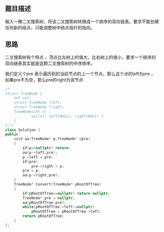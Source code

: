 ## 题目描述
输入一棵二叉搜索树，将该二叉搜索树转换成一个排序的双向链表。要求不能创建任何新的结点，只能调整树中结点指针的指向。

## 思路

二叉搜索树有个特点 ，顶点比左树上的值大，比右树上的值小，要求一个排序的双向链表其实就是这颗二叉搜索树的中序排序。

我们定义个pre 表示遍历到的当前节点的上一个节点。那么这个点的left为pre ，如果pre不为空，那么pre的right为该节点

```c++
/*
struct TreeNode {
	int val;
	struct TreeNode *left;
	struct TreeNode *right;
	TreeNode(int x) :
			val(x), left(NULL), right(NULL) {
	}
};*/
class Solution {
public:
    void aa(TreeNode* p,TreeNode* &pre)
    { 
        if(p==nullptr) return;
        aa(p->left,pre);
        p->left = pre;
        if(pre)
            pre->right = p;
        pre = p;
        aa(p->right,pre);
    }
    TreeNode* Convert(TreeNode* pRootOfTree)
    {    
        if(pRootOfTree==nullptr) return nullptr;
        TreeNode* pre = nullptr;
        aa(pRootOfTree,pre);
        while(pRootOfTree->left!=nullptr)
            pRootOfTree = pRootOfTree->left;
        return pRootOfTree;
    }
};
```